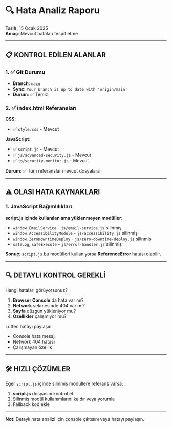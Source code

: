 # 🔍 Hata Analiz Raporu
**Tarih**: 15 Ocak 2025  
**Amaç**: Mevcut hataları tespit etme

---

## 📋 KONTROL EDİLEN ALANLAR

### 1. ✅ Git Durumu
- **Branch**: `main`
- **Sync**: `Your branch is up to date with 'origin/main'`
- **Durum**: ✅ Temiz

### 2. ✅ index.html Referansları
**CSS**:
- ✅ `style.css` - Mevcut

**JavaScript**:
- ✅ `script.js` - Mevcut
- ✅ `js/advanced-security.js` - Mevcut
- ✅ `js/security-monitor.js` - Mevcut

**Durum**: ✅ Tüm referanslar mevcut dosyalara

---

## ⚠️ OLASI HATA KAYNAKLARI

### 1. JavaScript Bağımlılıkları

**script.js içinde kullanılan ama yüklenmeyen modüller**:
- `window.EmailService` - `js/email-service.js` silinmiş
- `window.AccessibilityModule` - `js/accessibility.js` silinmiş
- `window.ZeroDowntimeDeploy` - `js/zero-downtime-deploy.js` silinmiş
- `safeLog`, `safeExecute` - `js/error-handler.js` silinmiş

**Sonuç**: `script.js` bu modülleri kullanıyorsa **ReferenceError** hatası olabilir.

---

## 🔍 DETAYLI KONTROL GEREKLİ

Hangi hataları görüyorsunuz?

1. **Browser Console**'da hata var mı?
2. **Network** sekmesinde 404 var mı?
3. **Sayfa** düzgün yükleniyor mu?
4. **Özellikler** çalışmıyor mu?

Lütfen hatayı paylaşın:
- Console hata mesajı
- Network 404 hatası
- Çalışmayan özellik

---

## 🛠️ HIZLI ÇÖZÜMLER

Eğer `script.js` içinde silinmiş modüllere referans varsa:

1. **script.js** dosyasını kontrol et
2. Silinmiş modül kullanımlarını kaldır veya yorumla
3. Fallback kod ekle

---

**Not**: Detaylı hata analizi için console çıktısını veya hatayı paylaşın.

